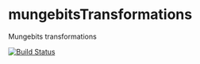 mungebitsTransformations
========================

Mungebits transformations

[![Build Status](https://travis-ci.org/robertzk/mungebitsTransformations.svg?branch=master)](https://travis-ci.org/robertzk/mungebitsTransformations.svg?branch=master)
